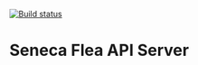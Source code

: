[![Build status](https://ci.appveyor.com/api/projects/status/isey48xyv9cjtsvp?svg=true)](https://ci.appveyor.com/project/miged/server)
# Seneca Flea API Server
